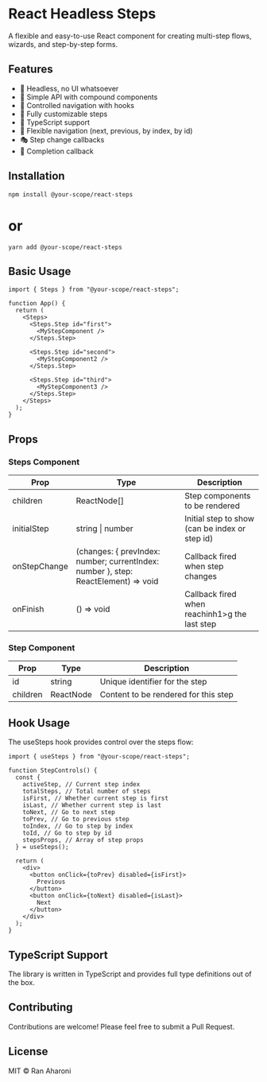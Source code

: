 # React Headless Steps

A flexible and easy-to-use React component for creating multi-step flows, wizards, and step-by-step forms.

## Features

- 🦾 Headless, no UI whatsoever
- 🚀 Simple API with compound components
- 🎯 Controlled navigation with hooks
- 🎨 Fully customizable steps
- 📱 TypeScript support
- 🔄 Flexible navigation (next, previous, by index, by id)
- 🎭 Step change callbacks
- 🏁 Completion callback

## Installation

`npm install @your-scope/react-steps`

# or

`yarn add @your-scope/react-steps`

## Basic Usage

```tsx
import { Steps } from "@your-scope/react-steps";

function App() {
  return (
    <Steps>
      <Steps.Step id="first">
        <MyStepComponent />
      </Steps.Step>

      <Steps.Step id="second">
        <MyStepComponent2 />
      </Steps.Step>

      <Steps.Step id="third">
        <MyStepComponent3 />
      </Steps.Step>
    </Steps>
  );
}
```

## Props

### Steps Component

| Prop         | Type                                                                               | Description                                    |
| ------------ | ---------------------------------------------------------------------------------- | ---------------------------------------------- |
| children     | ReactNode[]                                                                        | Step components to be rendered                 |
| initialStep  | string \| number                                                                   | Initial step to show (can be index or step id) |
| onStepChange | (changes: { prevIndex: number; currentIndex: number }, step: ReactElement) => void | Callback fired when step changes               |
| onFinish     | () => void                                                                         | Callback fired when reachinh1>g the last step  |

### Step Component

| Prop     | Type      | Description                          |
| -------- | --------- | ------------------------------------ |
| id       | string    | Unique identifier for the step       |
| children | ReactNode | Content to be rendered for this step |

## Hook Usage

The useSteps hook provides control over the steps flow:

```tsx
import { useSteps } from "@your-scope/react-steps";

function StepControls() {
  const {
    activeStep, // Current step index
    totalSteps, // Total number of steps
    isFirst, // Whether current step is first
    isLast, // Whether current step is last
    toNext, // Go to next step
    toPrev, // Go to previous step
    toIndex, // Go to step by index
    toId, // Go to step by id
    stepsProps, // Array of step props
  } = useSteps();

  return (
    <div>
      <button onClick={toPrev} disabled={isFirst}>
        Previous
      </button>
      <button onClick={toNext} disabled={isLast}>
        Next
      </button>
    </div>
  );
}
```

## TypeScript Support

The library is written in TypeScript and provides full type definitions out of the box.

## Contributing

Contributions are welcome! Please feel free to submit a Pull Request.

## License

MIT © Ran Aharoni
